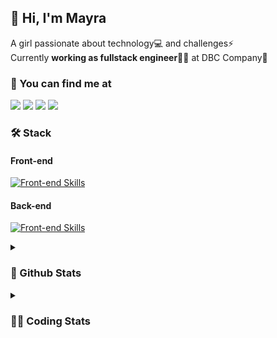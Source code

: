 ## 👋 Hi, I'm Mayra

A girl passionate about technology💻 and challenges⚡  
Currently **working as fullstack engineer**👩‍💻 at DBC Company🚀   

### 💬 You can find me at

<a href="https://mayra.dev" target="_blank" rel="noopener"><img src="https://img.shields.io/badge/-mayra.dev-005FED?style=flat&logo=Google-chrome&logoColor=white"/></a>
<a href="https://linkedin.com/in/mayraamaral" target="_blank" rel="noopener"><img src="https://img.shields.io/badge/-/mayraamaral-0077B5?style=flat&logo=Linkedin&logoColor=white"/></a>
<a href="mailto:mayra@mayra.dev" target="_blank" rel="noopener"><img src="https://img.shields.io/badge/-mayra@mayra.dev-D14836?style=flat&logo=Gmail&logoColor=white"/></a>
<a href="" target="_blank" rel="noopener"><img src="https://img.shields.io/badge/-mayraamaral-7289DA?style=flat&logo=Discord&logoColor=white"/></a>

### 🛠️ Stack
#### Front-end

[![Front-end Skills](https://skillicons.dev/icons?i=react,next,redux,styledcomponents,html,css,sass,js,ts,figma)](https://skillicons.dev)
#### Back-end

[![Front-end Skills](https://skillicons.dev/icons?i=java,spring,hibernate,aws,idea,postgres,mysql,git,linux,bash,nodejs,docker,kubernetes,jenkins)](https://skillicons.dev)


<details>
    <summary><h3>📌 Github Stats</h3></summary>
    <div align="center">
        <table>
      <td><img height="160em" src="https://github-readme-stats.vercel.app/api?username=mayraamaral&show_icons=true&theme=algolia&hide_border=true&hide=stars&count_private=true" alt="Readme stats"></td>
      <td><img height="160em" src="https://github-readme-stats.vercel.app/api/top-langs/?username=mayraamaral&&layout=compact&&theme=algolia&hide_border=true&langs_count=6" alt="Language stats"></td>
       </table>
  </div> 
    

  <p align="center">
    <img src="https://github-readme-streak-stats.herokuapp.com?user=mayraamaral&theme=dark&hide_border=true&date_format=j%20M%5B%20Y%5D&locale=pt-br&background=050F2C&ring=0195DD&fire=23AA7D&currStreakLabel=23AA7D" alt="Streak stats">
  </p> 
</details>

<details>
  <summary><h3>👩‍💻 Coding Stats</h3></summary>
  
  <!--START_SECTION:waka-->
![Code Time](http://img.shields.io/badge/Code%20Time-227%20hrs%2013%20mins-blue)

**🐱 My GitHub Data** 

> 📦 579.2 kB Used in GitHub's Storage 
 > 
> 🏆 55 Contributions in the Year 2024
 > 
> 🚫 Not Opted to Hire
 > 
> 📜 50 Public Repositories 
 > 
> 🔑 28 Private Repositories 
 > 
**I'm an Early 🐤** 

```text
🌞 Morning                325 commits         ███░░░░░░░░░░░░░░░░░░░░░░   11.59 % 
🌆 Daytime                1492 commits        █████████████░░░░░░░░░░░░   53.23 % 
🌃 Evening                849 commits         ████████░░░░░░░░░░░░░░░░░   30.29 % 
🌙 Night                  137 commits         █░░░░░░░░░░░░░░░░░░░░░░░░   04.89 % 
```
📅 **I'm Most Productive on Tuesday** 

```text
Monday                   534 commits         █████░░░░░░░░░░░░░░░░░░░░   19.05 % 
Tuesday                  564 commits         █████░░░░░░░░░░░░░░░░░░░░   20.12 % 
Wednesday                381 commits         ███░░░░░░░░░░░░░░░░░░░░░░   13.59 % 
Thursday                 465 commits         ████░░░░░░░░░░░░░░░░░░░░░   16.59 % 
Friday                   439 commits         ████░░░░░░░░░░░░░░░░░░░░░   15.66 % 
Saturday                 136 commits         █░░░░░░░░░░░░░░░░░░░░░░░░   04.85 % 
Sunday                   284 commits         ███░░░░░░░░░░░░░░░░░░░░░░   10.13 % 
```


📊 **This Week I Spent My Time On** 

```text
🕑︎ Time Zone: America/Sao_Paulo

💬 Programming Languages: 
Java                     12 hrs 16 mins      █████████████████████░░░░   83.14 % 
Python                   53 mins             ██░░░░░░░░░░░░░░░░░░░░░░░   06.02 % 
Text                     27 mins             █░░░░░░░░░░░░░░░░░░░░░░░░   03.05 % 
Java Properties          26 mins             █░░░░░░░░░░░░░░░░░░░░░░░░   03.00 % 
GitIgnore file           18 mins             █░░░░░░░░░░░░░░░░░░░░░░░░   02.07 % 

🔥 Editors: 
Intellijidea             13 hrs 52 mins      ███████████████████████░░   93.98 % 
VS Code                  53 mins             ██░░░░░░░░░░░░░░░░░░░░░░░   06.02 % 

💻 Operating System: 
Linux                    14 hrs 45 mins      █████████████████████████   100.00 % 
```

**I Mostly Code in HTML** 

```text
HTML                     120 repos           ███████░░░░░░░░░░░░░░░░░░   26.85 % 
Java                     107 repos           ██████░░░░░░░░░░░░░░░░░░░   23.94 % 
JavaScript               100 repos           ██████░░░░░░░░░░░░░░░░░░░   22.37 % 
FreeMarker               1 repo              ░░░░░░░░░░░░░░░░░░░░░░░░░   00.22 % 
PLSQL                    1 repo              ░░░░░░░░░░░░░░░░░░░░░░░░░   00.22 % 
```




 Last Updated on 31/01/2024 23:04:07 UTC
<!--END_SECTION:waka-->

</details>
